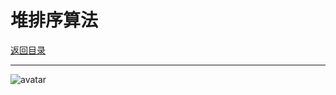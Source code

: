 # 堆排序算法

<p>
    <a href="#" onclick="refreshContent('algorithm')">返回目录</a>
</p>

---



![avatar](../blog/algorithm/imgs/heapSort.gif)











